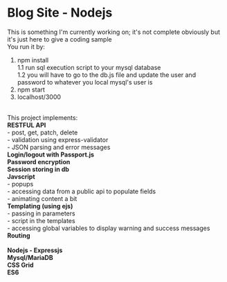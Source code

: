 # Blog Site - Nodejs
This is something I'm currently working on; it's not complete obviously but it's just here to give a coding sample<br>
You run it by:<br>
1.  npm install<br>
1.1 run sql execution script to your mysql database<br>
1.2 you will have to go to the db.js file and update the user and password to whatever you local mysql's user is <br>
2.  npm start<br>
3.  localhost/3000<br>
<br>
This project implements:
<br><b>RESTFUL API</b>
<br>     - post, get, patch, delete 
<br>     - validation using express-validator
<br>     - JSON parsing and error messages
<br><b>Login/logout with Passport.js
<br>Password encryption
<br>Session storing in db
<br>Javscript</b>
  <br>     - popups
  <br>- accessing data from a public api to populate fields
<br>     - animating content a bit
<br><b>Templating (using ejs)</b>
<br>     - passing in parameters
<br>     - script in the templates
<br>     - accessing global variables to display warning and success messages
<br><b>Routing</b>
<br>
<br>
<b>
Nodejs - Expressjs<br>
Mysql/MariaDB<br>
CSS Grid<br>
ES6
</b>
